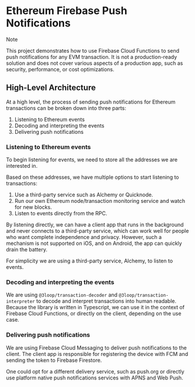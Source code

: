 # Ethereum Firebase Push Notifications

> [!NOTE]  
> This project demonstrates how to use Firebase Cloud Functions to send push notifications for any EVM transaction. It is not a production-ready solution and does not cover various aspects of a production app, such as security, performance, or cost optimizations.

## High-Level Architecture

At a high level, the process of sending push notifications for Ethereum transactions can be broken down into three parts:

1. Listening to Ethereum events
2. Decoding and interpreting the events
3. Delivering push notifications

### Listening to Ethereum events

To begin listening for events, we need to store all the addresses we are interested in.

Based on these addresses, we have multiple options to start listening to transactions:

1. Use a third-party service such as Alchemy or Quicknode.
2. Run our own Ethereum node/transaction monitoring service and watch for new blocks.
3. Listen to events directly from the RPC.

By listening directly, we can have a client app that runs in the background and never connects to a third-party service, which can work well for people who want complete independence and privacy. However, such a mechanism is not supported on iOS, and on Android, the app can quickly drain the battery.

For simplicity we are using a third-party service, Alchemy, to listen to events.

### Decoding and interpreting the events

We are using `@3loop/transaction-decoder` and `@3loop/transaction-interpreter` to decode and interpret transactions into human readable. Because the library is written in Typescript, we can use it in the context of Firebase Cloud Functions, or directly on the client, depending on the use case.

### Delivering push notifications

We are using Firebase Cloud Messaging to deliver push notifications to the client. The client app is responsible for registering the device with FCM and sending the token to Firebase Firestore.

One could opt for a different delivery service, such as push.org or directly use platform native push notifications services with APNS and Web Push.
